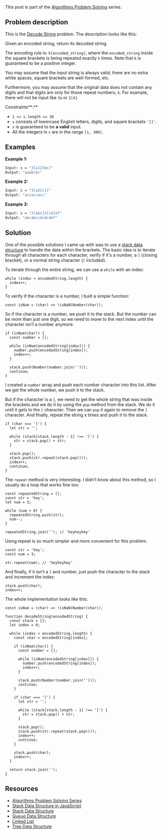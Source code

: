 This post is part of the [Algorithms Problem Solving](/series/algorithms-problem-solving) series.

## Problem description

This is the [Decode String](https://leetcode.com/problems/decode-string/) problem. The description looks like this:

Given an encoded string, return its decoded string.

The encoding rule is: `k[encoded_string]`, where the `encoded_string` inside the square brackets is being repeated exactly `k` times. Note that `k` is guaranteed to be a positive integer.

You may assume that the input string is always valid; there are no extra white spaces, square brackets are well-formed, etc.

Furthermore, you may assume that the original data does not contain any digits and that digits are only for those repeat numbers, `k`. For example, there will not be input like `3a` or `2[4]`.

Constraints**:**

- `1 <= s.length <= 30`
- `s` consists of lowercase English letters, digits, and square brackets `'[]'`.
- `s` is guaranteed to be **a valid** input.
- All the integers in `s` are in the range `[1, 300]`.

## Examples

**Example 1:**

```bash
Input: s = "3[a]2[bc]"
Output: "aaabcbc"
```

**Example 2:**

```bash
Input: s = "3[a2[c]]"
Output: "accaccacc"
```

**Example 3:**

```bash
Input: s = "2[abc]3[cd]ef"
Output: "abcabccdcdcdef"
```

## Solution

One of the possible solutions I came up with was to use a [stack data structure](/series/data-structures/stack-data-structure) to handle the data within the brackets. The basic idea is to iterate through all characters for each character, verify if it's a number, a `]` (closing bracket), or a normal string character (`[` included).

To iterate through the entire string, we can use a `while` with an index:

```tsx
while (index < encodedString.length) {
  index++;
}
```

To verify if the character is a number, I built a simple function:

```tsx
const isNum = (char) => !isNaN(Number(char));
```

So if the character is a number, we push it to the stack. But the number can be more than just one digit, so we need to move to the next index until the character isn’t a number anymore.

```tsx
if (isNum(char)) {
  const number = [];

  while (isNum(encodedString[index])) {
    number.push(encodedString[index]);
    index++;
  }

  stack.push(Number(number.join('')));
  continue;
}
```

I created a `number` array and push each number character into this list. After we get the whole number, we push it to the stack.

But if the character is a `]`, we need to get the whole string that was inside the brackets and we do it by using the `pop` method from the stack. We do it until it gets to the `[` character. Then we can `pop` it again to remove the `[` character. And finally, repeat the string x times and push it to the stack.

```tsx
if (char === ']') {
  let str = '';

  while (stack[stack.length - 1] !== '[') {
    str = stack.pop() + str;
  }

  stack.pop();
  stack.push(str.repeat(stack.pop()));
  index++;
  continue;
}
```

The `repeat` method is very interesting. I didn’t know about this method, so I usually do a loop that works fine too:

```tsx
const repeatedString = [];
const str = 'hey';
let num = 3;

while (num > 0) {
  repeatedString.push(str);
  num--;
}

repeatedString.join(''); // 'heyheyhey'
```

Using repeat is so much simpler and more convenient for this problem.

```tsx
const str = 'hey';
const num = 3;

str.repeat(num); // 'heyheyhey'
```

And finally, if it isn't a `]` and number, just push the character to the stack and increment the index:

```tsx
stack.push(char);
index++;
```

The whole implementation looks like this:

```tsx
const isNum = (char) => !isNaN(Number(char));

function decodeString(encodedString) {
  const stack = [];
  let index = 0;

  while (index < encodedString.length) {
    const char = encodedString[index];

    if (isNum(char)) {
      const number = [];

      while (isNum(encodedString[index])) {
        number.push(encodedString[index]);
        index++;
      }

      stack.push(Number(number.join('')));
      continue;
    }

    if (char === ']') {
      let str = '';

      while (stack[stack.length - 1] !== '[') {
        str = stack.pop() + str;
      }

      stack.pop();
      stack.push(str.repeat(stack.pop()));
      index++;
      continue;
    }

    stack.push(char);
    index++;
  }

  return stack.join('');
}
```

## Resources

- [Algorithms Problem Solving Series](/series/algorithms-problem-solving)
- [Stack Data Structure in JavaScript](/series/data-structures/stack-data-structure)
- [Stack Data Structure](/series/data-structures/stack-data-structure)
- [Queue Data Structure](/series/data-structures/queue-data-structure)
- [Linked List](/series/data-structures/linked-list-data-structure)
- [Tree Data Structure](/series/data-structures/tree-data-structure)
